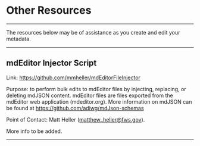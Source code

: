 # Other Resources
---
The resources below may be of assistance as you create and edit your metadata.

---

## mdEditor Injector Script

Link: https://github.com/mmheller/mdEditorFileInjector

Purpose: to perform bulk edits to mdEditor files by injecting, replacing, or deleting mdJSON content. mdEditor files are files exported from the mdEditor web application (mdeditor.org). More information on mdJSON can be found at https://github.com/adiwg/mdJson-schemas

Point of Contact: Matt Heller (matthew_heller@fws.gov).

More info to be added.

---